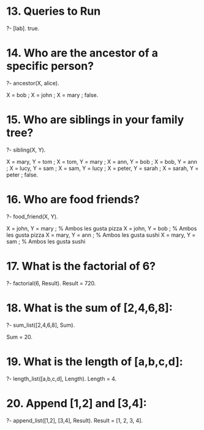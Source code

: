 # 13. Queries to Run

?- [lab].
  true.

# 14. Who are the ancestor of a specific person?

?- ancestor(X, alice).

X = bob ;
X = john ;
X = mary ;
false.

# 15. Who are siblings in your family tree?

?- sibling(X, Y).

X = mary, Y = tom ;
X = tom, Y = mary ;
X = ann, Y = bob ;
X = bob, Y = ann ;
X = lucy, Y = sam ;
X = sam, Y = lucy ;
X = peter, Y = sarah ;
X = sarah, Y = peter ;
false.

# 16. Who are food friends?

?- food_friend(X, Y).

  X = john, Y = mary ;  % Ambos les gusta pizza
  X = john, Y = bob ;   % Ambos les gusta pizza
  X = mary, Y = ann ;   % Ambos les gusta sushi
  X = mary, Y = sam ;   % Ambos les gusta sushi


# 17. What is the factorial of 6?

?- factorial(6, Result).
  Result = 720.


# 18. What is the sum of [2,4,6,8]:

?- sum_list([2,4,6,8], Sum).

  Sum = 20.


# 19. What is the length of [a,b,c,d]:

?- length_list([a,b,c,d], Length).
  Length = 4.


# 20. Append [1,2] and [3,4]:


?- append_list([1,2], [3,4], Result).
  Result = [1, 2, 3, 4].



